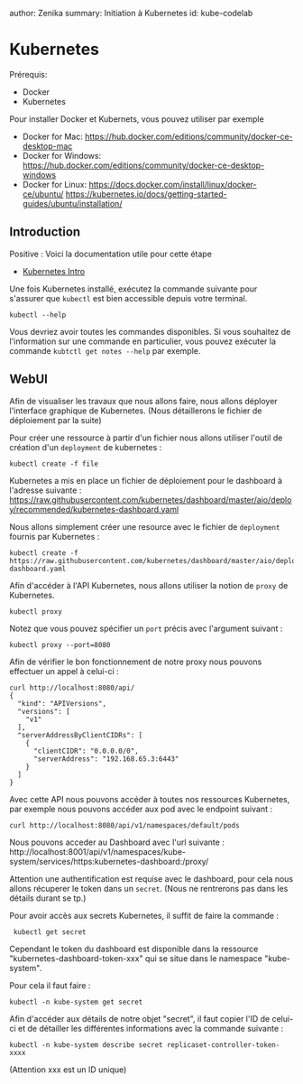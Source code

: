 author: Zenika
summary: Initiation à Kubernetes
id: kube-codelab

# Kubernetes

Prérequis:

- Docker
- Kubernetes

Pour installer Docker et Kubernets, vous pouvez utiliser par exemple

- Docker for Mac: https://hub.docker.com/editions/community/docker-ce-desktop-mac
- Docker for Windows: https://hub.docker.com/editions/community/docker-ce-desktop-windows
- Docker for Linux: 
https://docs.docker.com/install/linux/docker-ce/ubuntu/
https://kubernetes.io/docs/getting-started-guides/ubuntu/installation/

## Introduction

Positive
: Voici la documentation utile pour cette étape

- [Kubernetes Intro](https://kubernetes.io/docs/tutorials/kubernetes-basics/)


Une fois Kubernetes installé, exécutez la commande suivante pour s'assurer que `kubectl` est bien accessible depuis votre terminal. 

```shell
kubectl --help
```
Vous devriez avoir toutes les commandes disponibles. Si vous souhaitez de l'information sur une commande en particulier, vous pouvez exécuter la commande `kubtctl get notes --help` par exemple. 


## WebUI

Afin de visualiser les travaux que nous allons faire, nous allons déployer l'interface graphique de Kubernetes. 
(Nous détaillerons le fichier de déploiement par la suite)

Pour créer une ressource à partir d'un fichier nous allons utiliser l'outil de création d'un `deployment` de kubernetes :

```shell
kubectl create -f file
```

Kubernetes a mis en place un fichier de déploiement pour le dashboard à l'adresse suivante : https://raw.githubusercontent.com/kubernetes/dashboard/master/aio/deploy/recommended/kubernetes-dashboard.yaml

Nous allons simplement créer une resource avec le fichier de `deployment` fournis par Kubernetes : 

```shell
kubectl create -f https://raw.githubusercontent.com/kubernetes/dashboard/master/aio/deploy/recommended/kubernetes-dashboard.yaml
```

Afin d'accéder à l'API Kubernetes, nous allons utiliser la notion de `proxy` de Kubernetes.

```shell
kubectl proxy
```

Notez que vous pouvez spécifier un `port` précis avec l'argument suivant :

```shell
kubectl proxy --port=8080
```

Afin de vérifier le bon fonctionnement de notre proxy nous pouvons effectuer un appel à celui-ci : 

```shell
curl http://localhost:8080/api/            
{
  "kind": "APIVersions",
  "versions": [
    "v1"
  ],
  "serverAddressByClientCIDRs": [
    {
      "clientCIDR": "0.0.0.0/0",
      "serverAddress": "192.168.65.3:6443"
    }
  ]
}
```

Avec cette API nous pouvons accéder à toutes nos ressources Kubernetes, par exemple nous pouvons accéder aux pod avec le endpoint suivant : 

```shell
curl http://localhost:8080/api/v1/namespaces/default/pods
```

Nous pouvons acceder au Dashboard avec l'url suivante : 
http://localhost:8001/api/v1/namespaces/kube-system/services/https:kubernetes-dashboard:/proxy/ 


Attention une authentification est requise avec le dashboard, pour cela nous allons récuperer le token dans un `secret`. (Nous ne rentrerons pas dans les détails durant se tp.)

Pour avoir accès aux secrets Kubernetes, il suffit de faire la commande :

```shell
 kubectl get secret
```

Cependant le token du dashboard est disponible dans la ressource "kubernetes-dashboard-token-xxx" qui se situe dans le namespace "kube-system".

Pour cela il faut faire :

```shell
kubectl -n kube-system get secret
```

Afin d'accéder aux détails de notre objet "secret", il faut copier l'ID de celui-ci et de détailler les différentes informations avec la commande suivante : 

```shell
kubectl -n kube-system describe secret replicaset-controller-token-xxxx
```

(Attention xxx est un ID unique)
